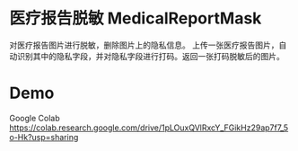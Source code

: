 # 医疗报告脱敏 MedicalReportMask
对医疗报告图片进行脱敏，删除图片上的隐私信息。
上传一张医疗报告图片，自动识别其中的隐私字段，并对隐私字段进行打码。返回一张打码脱敏后的图片。

# Demo
Google Colab
https://colab.research.google.com/drive/1pLOuxQVlRxcY_FGikHz29ap7f7_5o-Hk?usp=sharing
